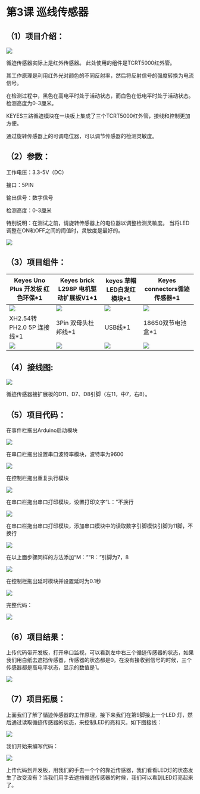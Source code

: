 

# 第3课 巡线传感器

## （1）项目介绍：

![](../../media/6780dd9ed614a63a3862f503e39b3b7e.png)

循迹传感器实际上是红外传感器。 此处使用的组件是TCRT5000红外管。

其工作原理是利用红外光对颜色的不同反射率，然后将反射信号的强度转换为电流信号。

在检测过程中，黑色在高电平时处于活动状态，而白色在低电平时处于活动状态。
检测高度为0-3厘米。

KEYES三路循迹模块在一块板上集成了三个TCRT5000红外管，接线和控制更加方便。

通过旋转传感器上的可调电位器，可以调节传感器的检测灵敏度。

## （2）参数：

工作电压：3.3-5V（DC）

接口：5PIN

输出信号：数字信号

检测高度：0-3厘米

特别说明：在测试之前，请旋转传感器上的电位器以调整检测灵敏度。
当将LED调整在ON和OFF之间的阈值时，灵敏度是最好的。

![](../../media/07f91c262808ec0b48146173080d227e.png)

## （3）项目组件：

|Keyes Uno Plus 开发板 红色环保*1|Keyes brick L298P 电机驱动扩展板V1*1|keyes 草帽LED白发红模块*1|Keyes connectors循迹传感器*1|
|-|-|-|-|
|![](../../media/75317ff4aad691f3921c4eed1a61cfc2.png)|![](../../media/3dca1bdd1d1420c1d12b16cbf52fee00.png)|![](../../media/31fb938502d3d519813c391569d6a3f3.png)|![](../../media/4f3f0b0638fcb1a64af48afdc3740309.png)|
|XH2.54转PH2.0 5P 连接线*1|3Pin 双母头杜邦线*1|USB线*1|18650双节电池盒*1|18650电池*2 （电池自配）|
|![](../../media/f5dc1ad0f10e043c326aefa252a82575.png)|![](../../media/07752ebfc8e8af62f1b86c4a725ea284.jpg)|![](../../media/260c62fe8edae84c7a302160a3667ce5.png)|![](../../media/c5bf59a8e5cdded95c02334369ab6fdd.png)|




## （4）接线图:

![](../../media/656e36875efe90bd1ea216206c2407dd.png)

循迹传感器接扩展板的D11、D7、D8引脚（左11，中7，右8）。

## （5）项目代码：

在事件栏拖出Arduino启动模块

![](../../media/b5d1968f1acd2f7bfa08da240f05b018.png)

在串口栏拖出设置串口波特率模块，波特率为9600

![](../../media/08e0fa094c0ea76e68ae2091aba3803b.png)

在控制栏拖出重复执行模块

![](../../media/566d66d20bfb8a882c73cc8d5fd5df80.png)

在串口栏拖出串口打印模块，设置打印文字“L：”不换行

![](../../media/ba583e47b93a5448f1b01b903b28e55e.png)

在串口栏拖出串口打印模块，添加串口模块中的读取数字引脚模快引脚为11脚，不换行

![](../../media/a28b77df9dcd9078599748f6697eb31b.png)

在以上面步骤同样的方法添加“M：”“R：”引脚为7，8

![](../../media/e1eee7bc2c63180523866e8d69e3aa41.png)

在控制栏拖出延时模块并设置延时为0.1秒

![](../../media/f9c50716e0772ab2b739254cea02d52a.png)

完整代码：

![](../../media/53066d83802ec883edf886abeaae81e7.png)

## （6）项目结果：

上传代码带开发板，打开串口监视，可以看到左中右三个循迹传感器的状态，如果我们用白纸去遮挡传感器，传感器的状态都是0。在没有接收到信号的时候，三个传感器都是高电平状态，显示的数值是1。

![](../../media/31db07816524298e1ec76c28983e015b.png)

## （7）项目拓展：

上面我们了解了循迹传感器的工作原理，接下来我们在第9脚接上一个LED
灯，然后通过读取循迹传感器的状态，来控制LED的亮和灭。如下图接线：

![](../../media/703cea80f32f06c0d2c23fb215e3a358.png)

我们开始来编写代码：

![](../../media/15e7dc5893a01887644d1e8f7ef543f6.png)

上传代码到开发板，用我们的手去一个个的靠近传感器，我们看看LED灯的状态发生了改变没有？当我们用手去遮挡循迹传感器的时候，我们可以看到LED灯亮起来了。



